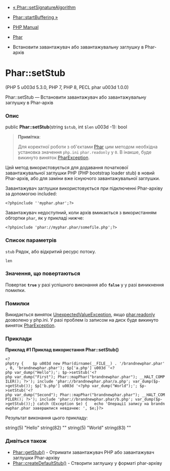 - [« Phar::setSignatureAlgorithm](phar.setsignaturealgorithm.md)
- [Phar::startBuffering »](phar.startbuffering.md)

- [PHP Manual](index.md)
- [Phar](class.phar.md)
- Встановити завантажувач або завантажувальну заглушку в Phar-архів

# Phar::setStub

(PHP 5 u003d 5.3.0, PHP 7, PHP 8, PECL phar u003d 1.0.0)

Phar::setStub — Встановити завантажувач або завантажувальну заглушку в
Phar-архів

### Опис

public **Phar::setStub**(string `$stub`, int `$len` u003d -1): bool

> **Примітка**:
>
> Для коректної роботи з об'єктами [Phar](class.phar.md) цим методом
> необхідна установка значення `php.ini` `phar.readonly` у `0`. В
> інакше, буде викинуто виняток
> [PharException](class.pharexception.md).

Цей метод використовується для додавання початкової завантажувальної заглушки
PHP (PHP bootstrap loader stub) в новий Phar-архів, або для заміни вже
існуючого завантажувальної заглушки.

Завантажувач заглушки використовується при підключенні Phar-архіву за допомогою
included:

`<?phpinclude ''myphar.phar';?> `

Завантажувач недоступний, коли архів вмикається з використанням обгортки
`phar`, як у прикладі нижче:

`<?phpinclude 'phar://myphar.phar/somefile.php';?> `

### Список параметрів

`stub`
Рядок, або відкритий ресурс потоку.

`len`

### Значення, що повертаються

Повертає **`true`** у разі успішного виконання або **`false`** у
у разі виникнення помилки.

### Помилки

Викидається виняток
[UnexpectedValueException](class.unexpectedvalueexception.md), якщо
[phar.readonly](phar.configuration.md#ini.phar.readonly) дозволено у
php.ini. У разі проблем із записом на диск буде викинуто виняток
[PharException](class.pharexception.md).

### Приклади

**Приклад #1 Приклад використання **Phar::setStub()****

` <?phptry {    $p u003d new Phar(dirname(__FILE__) . '/brandnewphar.phar', 0, 'brandnewphar.phar'); $p['a.php'] u003d '<?php var_dump("Hello");'; $p->setStub('<?php var_dump("First"); Phar::mapPhar("brandnewphar.phar"); __HALT_COMPILER(); ?>'); include 'phar://brandnewphar.phar/a.php'; var_dump($p->getStub()); $p['b.php'] u003d '<?php var_dump("World");'; $p->setStub('<?php var_dump("Second"); Phar::mapPhar("brandnewphar.phar"); __HALT_COMPILER(); ?>'); include 'phar://brandnewphar.phar/b.php'; var_dump($p->getStub());} catch (Exception $e) {   echo 'Операції запису на brandnewphar.phar завершилися невдачею: ', $e;}?> `

Результат виконання цього прикладу:

string(5) "Hello"
string(82) "<?php var_dump("First"); Phar::mapPhar("brandnewphar.phar"); __HALT_COMPILER(); ?>"
string(5) "World"
string(83) "<?php var_dump("Second"); Phar::mapPhar("brandnewphar.phar"); __HALT_COMPILER(); ?>"

### Дивіться також

- [Phar::getStub()](phar.getstub.md) - Отримати завантажувач PHP або
завантажувач заглушки Phar-архіву
- [Phar::createDefaultStub()](phar.createdefaultstub.md) - Створити
заглушку у форматі phar-архіву
